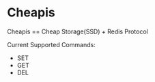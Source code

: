 # Cheapis
Cheapis == Cheap Storage(SSD) + Redis Protocol

Current Supported Commands:
* SET
* GET
* DEL